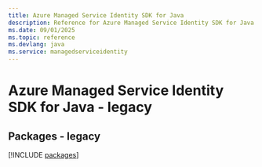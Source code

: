 ```yaml
---
title: Azure Managed Service Identity SDK for Java
description: Reference for Azure Managed Service Identity SDK for Java
ms.date: 09/01/2025
ms.topic: reference
ms.devlang: java
ms.service: managedserviceidentity
---
```

# Azure Managed Service Identity SDK for Java - legacy
## Packages - legacy
[!INCLUDE [packages](managed-service-identity-index.md)]